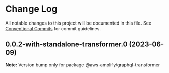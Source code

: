 # Change Log

All notable changes to this project will be documented in this file.
See [Conventional Commits](https://conventionalcommits.org) for commit guidelines.

## 0.0.2-with-standalone-transformer.0 (2023-06-09)

**Note:** Version bump only for package @aws-amplify/graphql-transformer
